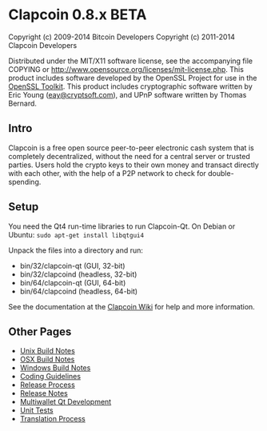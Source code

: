 Clapcoin 0.8.x BETA
====================

Copyright (c) 2009-2014 Bitcoin Developers
Copyright (c) 2011-2014 Clapcoin Developers

Distributed under the MIT/X11 software license, see the accompanying
file COPYING or http://www.opensource.org/licenses/mit-license.php.
This product includes software developed by the OpenSSL Project for use in the [OpenSSL Toolkit](http://www.openssl.org/). This product includes
cryptographic software written by Eric Young ([eay@cryptsoft.com](mailto:eay@cryptsoft.com)), and UPnP software written by Thomas Bernard.


Intro
---------------------
Clapcoin is a free open source peer-to-peer electronic cash system that is
completely decentralized, without the need for a central server or trusted
parties.  Users hold the crypto keys to their own money and transact directly
with each other, with the help of a P2P network to check for double-spending.


Setup
---------------------
You need the Qt4 run-time libraries to run Clapcoin-Qt. On Debian or Ubuntu:
	`sudo apt-get install libqtgui4`

Unpack the files into a directory and run:

- bin/32/clapcoin-qt (GUI, 32-bit)
- bin/32/clapcoind (headless, 32-bit)
- bin/64/clapcoin-qt (GUI, 64-bit)
- bin/64/clapcoind (headless, 64-bit)

See the documentation at the [Clapcoin Wiki](http://clapcoin.info)
for help and more information.


Other Pages
---------------------
- [Unix Build Notes](build-unix.md)
- [OSX Build Notes](build-osx.md)
- [Windows Build Notes](build-msw.md)
- [Coding Guidelines](coding.md)
- [Release Process](release-process.md)
- [Release Notes](release-notes.md)
- [Multiwallet Qt Development](multiwallet-qt.md)
- [Unit Tests](unit-tests.md)
- [Translation Process](translation_process.md)
